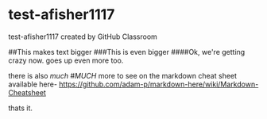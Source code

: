 # test-afisher1117
test-afisher1117 created by GitHub Classroom


##This makes text bigger
###This is even bigger
####Ok, we're getting crazy now. 
goes up even more too. 

there is also *much* #*MUCH* more to see on the markdown cheat sheet available here- https://github.com/adam-p/markdown-here/wiki/Markdown-Cheatsheet

thats it. 
